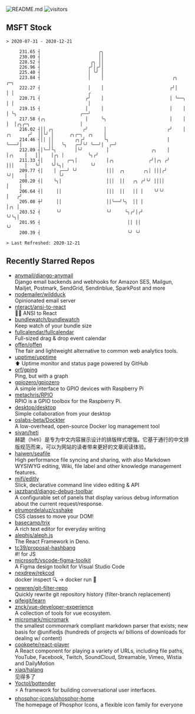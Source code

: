![README.md](https://github.com/Gerhut/Gerhut/workflows/README.md/badge.svg)
![visitors](https://visitors.vercel.app/Gerhut/Gerhut?token=8cf69d1f6813d272ef062726b6070c9be4ff72038cfe5a7ded7384a8da65d866)

## MSFT Stock

```
> 2020-07-31 - 2020-12-21

     231.65 ┤                      ╭╮                                                                            
     230.09 ┤                      ││                                                                            
     228.52 ┤                   ╭╮ ││                                                                            
     226.96 ┤                  ╭╯│╭╯│                                                                            
     225.40 ┤                  │ ╰╯ │                                                                            
     223.84 ┤                  │    │                          ╭╮               ╭─╮                              
     222.27 ┤                  │    │                         ╭╯│               │ │                            ╭ 
     220.71 ┤                 ╭╯    │                         │ ╰──╮            │ │                            │ 
     219.15 ┤                 │     │                         │    │            │ ╰╮                        ╭──╯ 
     217.58 ┤╭╮               │     ╰╮                        │    │            │  │╭╮╭─╮                   │    
     216.02 ┤││ ╭╮           ╭╯      │                       ╭╯    │   ╭╮      ╭╯  ││╰╯ │      ╭╮╭─╮  ╭╮    │    
     214.46 ┤││ ││        ╭╮╭╯       ╰╮                      │     ╰───╯│      │   ││   ╰╮   ╭─╯╰╯ ╰──╯│  ╭─╯    
     212.89 ┤│╰─╯╰╮       │╰╯         │                ╭╮    │          │╭╮    │   ││    │╭╮ │         ╰╮╭╯      
     211.33 ┤│    │    ╭─╮│           │╭╮             ╭╯│╭╮ ╭╯          │││    │   ╰╯    ╰╯╰╮│          ╰╯       
     209.77 ┤│    │ ╭──╯ ╰╯           │││  ╭╮       ╭╮│ │││╭╯           ╰╯│    │            ╰╯                   
     208.20 ┤│    ╰╮│                 │││  ││   ╭╮ ╭╯╰╯ ││││              │    │                                 
     206.64 ┤│     ││                 │││  ││   ││ │    ╰╯╰╯              │   ╭╯                                 
     205.08 ┼╯     ││                 ││╰──╯╰╮  ││ │                      │╭╮ │                                  
     203.52 ┤      ╰╯                 ╰╯     ╰╮╭╯│╭╯                      ╰╯╰╮│                                  
     201.95 ┤                                 ││ ││                          ╰╯                                  
     200.39 ┤                                 ╰╯ ╰╯                                                              

> Last Refreshed: 2020-12-21
```

## Recently Starred Repos

- [anymail/django-anymail](https://github.com/anymail/django-anymail)  
  Django email backends and webhooks for Amazon SES, Mailgun, Mailjet, Postmark, SendGrid, Sendinblue, SparkPost and more
- [nodemailer/wildduck](https://github.com/nodemailer/wildduck)  
  Opinionated email server
- [nteract/ansi-to-react](https://github.com/nteract/ansi-to-react)  
  :guardsman: ANSI to React
- [bundlewatch/bundlewatch](https://github.com/bundlewatch/bundlewatch)  
  Keep watch of your bundle size
- [fullcalendar/fullcalendar](https://github.com/fullcalendar/fullcalendar)  
  Full-sized drag & drop event calendar
- [offen/offen](https://github.com/offen/offen)  
  The fair and lightweight alternative to common web analytics tools. 
- [upptime/upptime](https://github.com/upptime/upptime)  
  ⬆️ Uptime monitor and status page powered by GitHub
- [orf/gping](https://github.com/orf/gping)  
  Ping, but with a graph
- [gpiozero/gpiozero](https://github.com/gpiozero/gpiozero)  
  A simple interface to GPIO devices with Raspberry Pi
- [metachris/RPIO](https://github.com/metachris/RPIO)  
  RPIO is a GPIO toolbox for the Raspberry Pi.
- [desktop/desktop](https://github.com/desktop/desktop)  
  Simple collaboration from your desktop
- [oslabs-beta/Dockter](https://github.com/oslabs-beta/Dockter)  
  A low-overhead, open-source Docker log management tool
- [sivan/heti](https://github.com/sivan/heti)  
  赫蹏（hètí）是专为中文内容展示设计的排版样式增强。它基于通行的中文排版规范而来，可以为网站的读者带来更好的文章阅读体验。
- [haiwen/seafile](https://github.com/haiwen/seafile)  
  High performance file syncing and sharing, with also Markdown WYSIWYG editing, Wiki, file label and other knowledge management features.
- [mifi/editly](https://github.com/mifi/editly)  
  Slick, declarative command line video editing & API
- [jazzband/django-debug-toolbar](https://github.com/jazzband/django-debug-toolbar)  
  A configurable set of panels that display various debug information about the current request/response.
- [elrumordelaluz/csshake](https://github.com/elrumordelaluz/csshake)  
  CSS classes to move your DOM!
- [basecamp/trix](https://github.com/basecamp/trix)  
  A rich text editor for everyday writing
- [alephjs/aleph.js](https://github.com/alephjs/aleph.js)  
  The React Framework in Deno.
- [tc39/proposal-hashbang](https://github.com/tc39/proposal-hashbang)  
  #! for JS
- [microsoft/vscode-figma-toolkit](https://github.com/microsoft/vscode-figma-toolkit)  
   A Figma design toolkit for Visual Studio Code
- [nexdrew/rekcod](https://github.com/nexdrew/rekcod)  
  docker inspect :mag: → docker run :runner:
- [newren/git-filter-repo](https://github.com/newren/git-filter-repo)  
  Quickly rewrite git repository history (filter-branch replacement)
- [qifeigit/learn](https://github.com/qifeigit/learn)  
- [znck/vue-developer-experience](https://github.com/znck/vue-developer-experience)  
  A collection of tools for vue ecosystem.
- [micromark/micromark](https://github.com/micromark/micromark)  
  the smallest commonmark compliant markdown parser that exists; new basis for @unifiedjs (hundreds of projects w/ billions of downloads for dealing w/ content)
- [cookpete/react-player](https://github.com/cookpete/react-player)  
  A React component for playing a variety of URLs, including file paths, YouTube, Facebook, Twitch, SoundCloud, Streamable, Vimeo, Wistia and DailyMotion
- [xiaq/halang](https://github.com/xiaq/halang)  
  见得多了
- [Yoctol/bottender](https://github.com/Yoctol/bottender)  
  ⚡️ A framework for building conversational user interfaces.
- [phosphor-icons/phosphor-home](https://github.com/phosphor-icons/phosphor-home)  
  The homepage of Phosphor Icons, a flexible icon family for everyone
